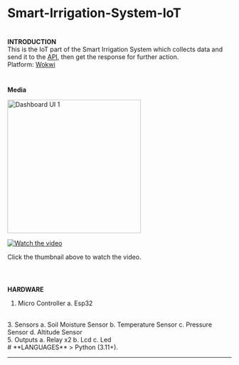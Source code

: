 # Smart-Irrigation-System-IoT
#
**INTRODUCTION<br>**
This is the IoT part of the Smart Irrigation System which collects data and send it to the <a href="https://github.com/PersonXXIII/Smart-Irrigation-System-API">API</a>, then get the response for further action. <br>
Platform: <a href="https://wokwi.com/">Wokwi</a><br>
#
**Media<br>**
<div style="display: flex; justify-content: space-between; align-items: center; gap: 10px;">
<img src="https://i.imgur.com/4ozJMcO.png" alt="Dashboard UI 1" style="width: 300px; height: auto;">
</div>

[![Watch the video](https://img.youtube.com/vi/p7shjgIEM38/0.jpg)](https://youtu.be/p7shjgIEM38)

Click the thumbnail above to watch the video.
<br><br>
#
**HARDWARE**
1. Micro Controller
  a. Esp32
<br>
3. Sensors
  a. Soil Moisture Sensor
  b. Temperature Sensor
  c. Pressure Sensor
  d. Altitude Sensor
<br>
5. Outputs
  a. Relay x2
  b. Lcd
  c. Led
<br>
#
**LANGUAGES**
> Python (3.11+).
<hr>
